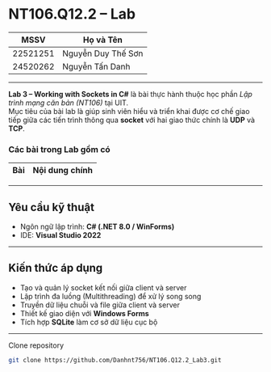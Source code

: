 # NT106.Q12.2 – Lab 

| MSSV | Họ và Tên |
|------|------------|
| 22521251 | Nguyễn Duy Thế Sơn |
| 24520262 | Nguyễn Tấn Danh |

---

**Lab 3 – Working with Sockets in C#** là bài thực hành thuộc học phần *Lập trình mạng căn bản (NT106)* tại UIT.  
Mục tiêu của bài lab là giúp sinh viên hiểu và triển khai được cơ chế giao tiếp giữa các tiến trình thông qua **socket** với hai giao thức chính là **UDP** và **TCP**.

### Các bài trong Lab gồm có

| Bài | Nội dung chính |
|-----|----------------|


---

## Yêu cầu kỹ thuật
- Ngôn ngữ lập trình: **C# (.NET 8.0 / WinForms)**
- IDE: **Visual Studio 2022**

---

## Kiến thức áp dụng
- Tạo và quản lý socket kết nối giữa client và server  
- Lập trình đa luồng (Multithreading) để xử lý song song  
- Truyền dữ liệu chuỗi và file giữa client và server  
- Thiết kế giao diện với **Windows Forms**  
- Tích hợp **SQLite** làm cơ sở dữ liệu cục bộ

---

Clone repository  
   ```bash
   git clone https://github.com/Danhnt756/NT106.Q12.2_Lab3.git
